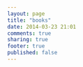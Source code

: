 ```yaml
---
layout: page
title: "books"
date: 2014-03-23 21:01
comments: true
sharing: true
footer: true
published: false
---
```


